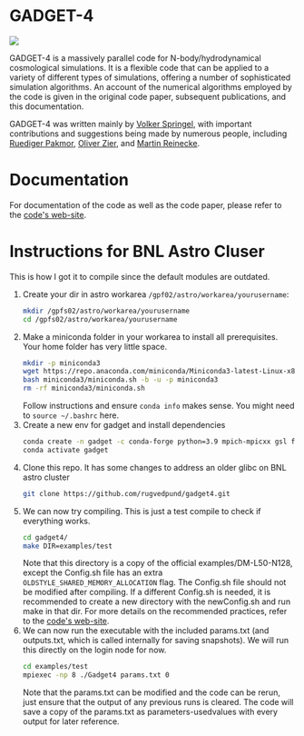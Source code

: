 

GADGET-4
========

![](documentation/img/top.jpg)

GADGET-4 is a massively parallel code for N-body/hydrodynamical
cosmological simulations. It is a flexible code that can be applied to
a variety of different types of simulations, offering a number of
sophisticated simulation algorithms.  An account of the numerical
algorithms employed by the code is given in the original code paper,
subsequent publications, and this documentation.

GADGET-4 was written mainly by
[Volker Springel](mailto:vspringel@mpa-garching.mpg.de), with
important contributions and suggestions being made by numerous people,
including [Ruediger Pakmor](mailto:rpakmor@mpa-garching.mpg.de),
[Oliver Zier](mailto:ozier@mpa-garching.mpg.de), and
[Martin Reinecke](mailto:martin@mpa-garching.mpg.de).


Documentation
=============

For documentation of the code as well as the code paper, please refer
to the [code's web-site](https://wwwmpa.mpa-garching.mpg.de/gadget4).


Instructions for BNL Astro Cluser
=================================

This is how I got it to compile since the default modules are outdated.

1. Create your dir in astro workarea `/gpf02/astro/workarea/yourusername`:
   ```bash
   mkdir /gpfs02/astro/workarea/yourusername
   cd /gpfs02/astro/workarea/yourusername
   ```
1. Make a miniconda folder in your workarea to install all prerequisites. Your home folder has very little space.
   ```bash
   mkdir -p miniconda3
   wget https://repo.anaconda.com/miniconda/Miniconda3-latest-Linux-x86_64.sh -O ~/miniconda3/miniconda.sh
   bash miniconda3/miniconda.sh -b -u -p miniconda3
   rm -rf miniconda3/miniconda.sh
   ```
   Follow instructions and ensure ```conda info``` makes sense. You might need to ```source ~/.bashrc``` here.
1. Create a new env for gadget and install dependencies
   ```bash
   conda create -n gadget -c conda-forge python=3.9 mpich-mpicxx gsl fftw hdf5 libhwloc zlib
   conda activate gadget
   ```
1. Clone this repo. It has some changes to address an older glibc on BNL astro cluster
   ```bash
   git clone https://github.com/rugvedpund/gadget4.git
   ```
1. We can now try compiling. This is just a test compile to check if everything works.
   ```bash
   cd gadget4/
   make DIR=examples/test
   ```
   Note that this directory is a copy of the official examples/DM-L50-N128, except the Config.sh file has an extra `OLDSTYLE_SHARED_MEMORY_ALLOCATION` flag. The Config.sh file should not be modified after compiling. If a different Config.sh is needed, it is recommended to create a new directory with the newConfig.sh and run make in that dir. For more details on the recommended practices, refer to the [code's web-site](https://wwwmpa.mpa-garching.mpg.de/gadget4).
1. We can now run the executable with the included params.txt (and outputs.txt, which is called internally for saving snapshots). We will run this directly on the login node for now.
   ```bash
   cd examples/test
   mpiexec -np 8 ./Gadget4 params.txt 0
   ```
   Note that the params.txt can be modified and the code can be rerun, just ensure that the output of any previous runs is cleared. The code will save a copy of the params.txt as parameters-usedvalues with every output for later reference. 
